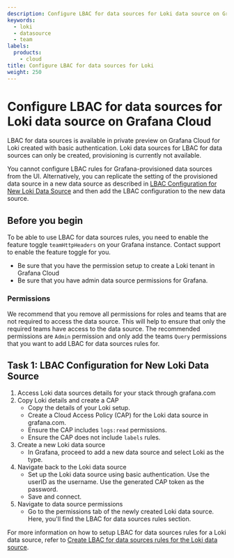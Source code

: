 ```yaml
---
description: Configure LBAC for data sources for Loki data source on Grafana Cloud
keywords:
  - loki
  - datasource
  - team
labels:
  products:
    - cloud
title: Configure LBAC for data sources for Loki
weight: 250
---
```


# Configure LBAC for data sources for Loki data source on Grafana Cloud

LBAC for data sources is available in private preview on Grafana Cloud for Loki created with basic authentication. Loki data sources for LBAC for data sources can only be created, provisioning is currently not available. 

You cannot configure LBAC rules for Grafana-provisioned data sources from the UI. Alternatively, you can replicate the setting of the provisioned data source in a new data source as described in [LBAC Configuration for New Loki Data Source](https://grafana.com/docs/grafana/latest/administration/data-source-management/teamlbac/configure-teamlbac-for-loki/#task-1-lbac-configuration-for-new-loki-data-source) and then add the LBAC configuration to the new data source.

## Before you begin

To be able to use LBAC for data sources rules, you need to enable the feature toggle `teamHttpHeaders` on your Grafana instance. Contact support to enable the feature toggle for you.

- Be sure that you have the permission setup to create a Loki tenant in Grafana Cloud
- Be sure that you have admin data source permissions for Grafana.

### Permissions

We recommend that you remove all permissions for roles and teams that are not required to access the data source. This will help to ensure that only the required teams have access to the data source. The recommended permissions are `Admin` permission and only add the teams `Query` permissions that you want to add LBAC for data sources rules for.

## Task 1: LBAC Configuration for New Loki Data Source

1. Access Loki data sources details for your stack through grafana.com
1. Copy Loki details and create a CAP
   - Copy the details of your Loki setup.
   - Create a Cloud Access Policy (CAP) for the Loki data source in grafana.com.
   - Ensure the CAP includes `logs:read` permissions.
   - Ensure the CAP does not include `labels` rules.
1. Create a new Loki data source
   - In Grafana, proceed to add a new data source and select Loki as the type.
1. Navigate back to the Loki data source
   - Set up the Loki data source using basic authentication. Use the userID as the username. Use the generated CAP token as the password.
   - Save and connect.
1. Navigate to data source permissions
   - Go to the permissions tab of the newly created Loki data source. Here, you'll find the LBAC for data sources rules section.

For more information on how to setup LBAC for data sources rules for a Loki data source, refer to [Create LBAC for data sources rules for the Loki data source](https://grafana.com/docs/grafana/<GRAFANA_VERSION>/administration/data-source-management/teamlbac/create-teamlbac-rules/).
